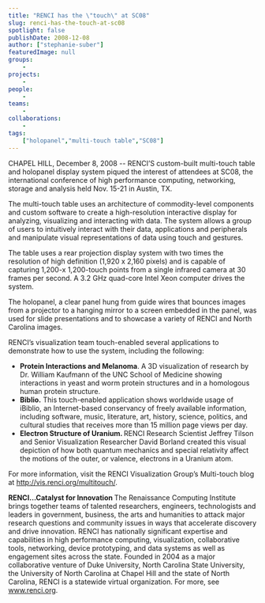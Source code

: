 ```yaml
---
title: "RENCI has the \"touch\" at SC08"
slug: renci-has-the-touch-at-sc08
spotlight: false
publishDate: 2008-12-08
author: ["stephanie-suber"]
featuredImage: null
groups:
    - 
projects:
    - 
people:
    - 
teams: 
    - 
collaborations:
    - 
tags:
    ["holopanel","multi-touch table","SC08"]
---
```

CHAPEL HILL, December 8, 2008 -- RENCI’S custom-built multi-touch table and holopanel display system piqued the interest of attendees at SC08, the international conference of high performance computing, networking, storage and analysis held Nov. 15-21 in Austin, TX.

<!--more-->

The multi-touch table uses an architecture of commodity-level components and custom software to create a high-resolution interactive display for analyzing, visualizing and interacting with data. The system allows a group of users to intuitively interact with their data, applications and peripherals and manipulate visual representations of data using touch and gestures.

The table uses a rear projection display system with two times the resolution of high definition (1,920 x 2,160 pixels) and is capable of capturing 1,200-x 1,200-touch points from a single infrared camera at 30 frames per second. A 3.2 GHz quad-core Intel Xeon computer drives the system.

The holopanel, a clear panel hung from guide wires that bounces images from a projector to a hanging mirror to a screen embedded in the panel, was used for slide presentations and to showcase a variety of RENCI and North Carolina images.

RENCI’s visualization team touch-enabled several applications to demonstrate how to use the system, including the following:
<ul type="disc">
	<li><strong>Protein Interactions and Melanoma</strong>. A 3D visualization of research by Dr. William Kaufmann of the UNC School of Medicine showing interactions in yeast and worm protein structures and in a homologous human protein structure.</li>
	<li><strong>Biblio.</strong> This touch-enabled application shows worldwide usage of iBiblio, an Internet-based conservancy of freely available information, including software, music, literature, art, history, science, politics, and cultural studies that receives more than 15 million page views per day.</li>
	<li><strong>Electron Structure of Uranium. </strong>RENCI Research Scientist Jeffrey Tilson and Senior Visualization Researcher David Borland created this visual depiction of how both quantum mechanics and special relativity affect the motions of the outer, or valence, electrons in a Uranium atom.</li>
</ul>
For more information, visit the RENCI Visualization Group’s Multi-touch blog at <a href="http://vis.renci.org/multitouch/" target="_blank">http://vis.renci.org/multitouch/</a>.

<strong>RENCI…Catalyst for Innovation
<span style="font-weight: normal;">The Renaissance Computing Institute brings together teams of talented researchers, engineers, technologists and leaders in government, business, the arts and humanities to attack major research questions and community issues in ways that accelerate discovery and drive innovation. RENCI has nationally significant expertise and capabilities in high performance computing, visualization, collaborative tools, networking, device prototyping, and data systems as well as engagement sites across the state. Founded in 2004 as a major collaborative venture of Duke University, North Carolina State University, the University of North Carolina at Chapel Hill and the state of North Carolina, RENCI is a statewide virtual organization. For more, see <a href="https://www.renci.org/">www.renci.org</a>.</span></strong>
